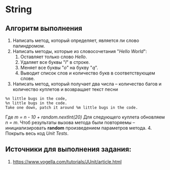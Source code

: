 # String

## Алгоритм выполнения

1.	Написать метод, который определяет, является ли слово палиндромом.
2.	Написать методы, которые из словосочетания "_Hello World_":
    1.	Оставляет только слово _Hello_.
    2.	Удаляет все буквы "_l_" в строке.
    3.	Меняет все буквы "_о_" на букву "_q_".
    4.	Выводит список слов и количество букв в соответствующем слове.
3.	Написать метод, который получает два числа – количество багов и количество куплетов и возвращает текст песни
```
%n little bugs in the code, 
%n little bugs in the code. 
Take one down, patch it around %m little bugs in the code.
```
Где _m = n - 10 + random.nextInt(20)_
Для следующего куплета обновляем _n = m_.
Чтоб результаты вызова метода были повторяемы – инициализировать __random__ произведением параметров метода.
4.	Покрыть весь код _Unit Tests_.

## Источники для выполнения задания:
1.	https://www.vogella.com/tutorials/JUnit/article.html



